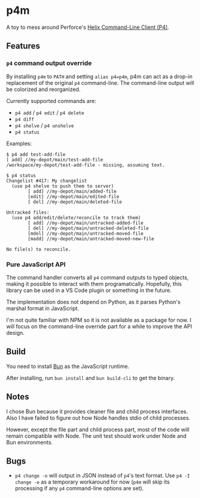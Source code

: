 # p4m

A toy to mess around Perforce's [Helix Command-Line Client (P4)](https://www.perforce.com/products/helix-core-apps/command-line-client).

## Features

### `p4` command output override

By installing `p4m` to `PATH` and setting `alias p4=p4m`, p4m can act as a drop-in replacement of the original `p4` command-line. The command-line output will be colorized and reorganized.

Currently supported commands are:

- `p4 add` / `p4 edit` / `p4 delete`
- `p4 diff`
- `p4 shelve` / `p4 unshelve`
- `p4 status`

Examples:

```
$ p4 add test-add-file
[ add] //my-depot/main/test-add-file
/workspace/my-depot/test-add-file - missing, assuming text.
```

```
$ p4 status
Changelist #417: My changelist
  (use p4 shelve to push them to server)
        [ add] //my-depot/main/added-file
        [edit] //my-depot/main/edited-file
        [ del] //my-depot/main/deleted-file

Untracked files:
  (use p4 add/edit/delete/reconcile to track them)
        [ add] //my-depot/main/untracked-added-file
        [ del] //my-depot/main/untracked-deleted-file
        [mdel] //my-depot/main/untracked-moved-file
        [madd] //my-depot/main/untracked-moved-new-file

No file(s) to reconcile.
```

### Pure JavaScript API

The command handler converts all `p4` command outputs to typed objects, making it possible to interact with them programatically. Hopefully, this library can be used in a VS Code plugin or something in the future.

The implementation does not depend on Python, as it parses Python's marshal format in JavaScript.

I'm not quite familiar with NPM so it is not available as a package for now. I will focus on the command-line override part for a while to improve the API design.

## Build

You need to install [Bun](https://github.com/oven-sh/bun) as the JavaScript runtime.

After installing, run `bun install` and `bun build-cli` to get the binary.

## Notes

I chose Bun because it provides cleaner file and child process interfaces. Also I have failed to figure out how Node handles stdio of child processes.

However, except the file part and child process part, most of the code will remain compatible with Node. The unit test should work under Node and Bun environments.

## Bugs

- `p4 change -o` will output in JSON instead of `p4`'s text format. Use `p4 -I change -o` as a temporary workaround for now (`p4m` will skip its processing if any `p4` command-line options are set).
